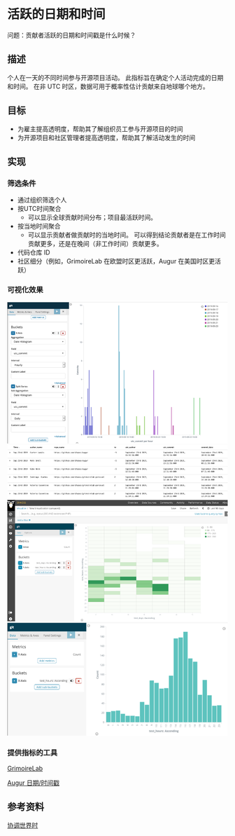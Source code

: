 # 活跃的日期和时间

问题：贡献者活跃的日期和时间戳是什么时候？

## 描述

个人在一天的不同时间参与开源项目活动。 此指标旨在确定个人活动完成的日期和时间。 在非 UTC 时区，数据可用于概率性估计贡献来自地球哪个地方。

## 目标

* 为雇主提高透明度，帮助其了解组织员工参与开源项目的时间
* 为开源项目和社区管理者提高透明度，帮助其了解活动发生的时间

## 实现

### 筛选条件
* 通过组织筛选个人
* 按UTC时间聚合
  - 可以显示全球贡献时间分布；项目最活跃时间。
* 按当地时间聚合
  - 可以显示贡献者做贡献时的当地时间。 可以得到结论贡献者是在工作时间贡献更多，还是在晚间（非工作时间）贡献更多。
* 代码仓库 ID
* 社区细分（例如，GrimoireLab 在欧盟时区更活跃，Augur 在美国时区更活跃）

### 可视化效果

![Date Time Chart 1](images/activity-dates-and-times_1.png)
![Date Time Chart 2](images/activity-dates-and-times_2.png)
![Date Time Chart 3](images/activity-dates-and-times_3.png)
![Date Time Chart 4](images/activity-dates-and-times_4.png)


### 提供指标的工具

[GrimoireLab](https://chaoss.github.io/grimoirelab/)

[Augur 日期/时间戳](https://docs.augur.net/#dates-timestamps)

## 参考资料

[协调世界时](https://en.wikipedia.org/wiki/Coordinated_Universal_Time)
